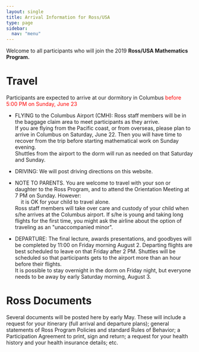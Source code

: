 ```yaml
---
layout: single
title: Arrival Information for Ross/USA
type: page
sidebar:
  nav: "menu"
---
```


Welcome to all participants who will join the 
2019 <b> Ross/USA Mathematics Program. </b>

# Travel

Participants are expected to arrive at our dormitory in Columbus
<font color="#ff0000">before 5:00 PM on Sunday, June 23</font>


- FLYING to the Columbus Airport (CMH):  Ross staff members will 
be in the baggage claim area to meet participants as they arrive.  <br>
If you are flying from the Pacific coast, or from overseas, please plan
to arrive in Columbus on Saturday, June 22.  Then you will have time to
recover from the trip before starting mathematical work on Sunday evening. <br>
Shuttles from the airport to the dorm will run as needed on that Saturday and Sunday. 

- DRIVING:  We will post driving directions on this website.

- NOTE TO PARENTS.  You are welcome to travel with your son or daughter 
to the Ross Program, and to attend the Orientation Meeting at 7 PM on Sunday.
However:  <br>
&nbsp; &nbsp; it is OK for your child to travel alone.  <br>
Ross staff members will take over care and custody of your child 
when s/he arrives at the Columbus airport.
If s/he is young and taking long flights for the first time, you might
ask the airline about the option of traveling as an "unaccompanied minor".

- DEPARTURE: The final lecture, awards presentations, and goodbyes will be
completed by 11:00 on Friday morning August 2.  Departing flights are 
best scheduled to leave on that Friday after 2 PM.  Shuttles 
will be scheduled so that participants gets to the airport more
than an hour before their flights.  <br>
It is possible to stay overnight in the dorm on Friday night,
but everyone needs to be away by early Saturday morning, August 3. 

# Ross Documents
Several documents will be posted here by early May.  These will include a request 
for your itinerary (full arrival and departure plans); general statements 
of Ross Program Policies and standard Rules of Behavior; a Participation Agreement to print, sign and return; 
a request for your health history and your health insurance details; etc.

